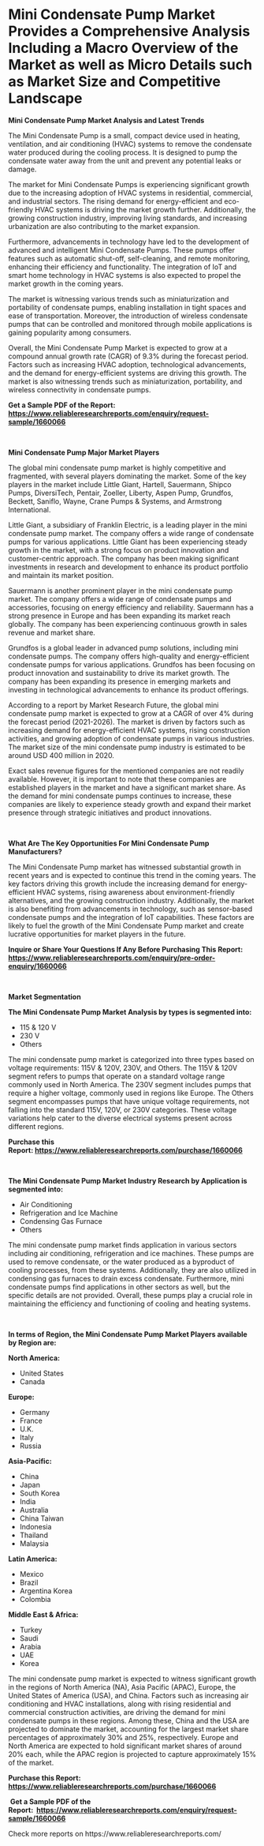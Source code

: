 <p><h1>Mini Condensate Pump Market Provides a Comprehensive Analysis Including a Macro Overview of the Market as well as Micro Details such as Market Size and Competitive Landscape</h1></p><p><strong>Mini Condensate Pump Market Analysis and Latest Trends</strong></p>
<p><p>The Mini Condensate Pump is a small, compact device used in heating, ventilation, and air conditioning (HVAC) systems to remove the condensate water produced during the cooling process. It is designed to pump the condensate water away from the unit and prevent any potential leaks or damage.</p><p>The market for Mini Condensate Pumps is experiencing significant growth due to the increasing adoption of HVAC systems in residential, commercial, and industrial sectors. The rising demand for energy-efficient and eco-friendly HVAC systems is driving the market growth further. Additionally, the growing construction industry, improving living standards, and increasing urbanization are also contributing to the market expansion.</p><p>Furthermore, advancements in technology have led to the development of advanced and intelligent Mini Condensate Pumps. These pumps offer features such as automatic shut-off, self-cleaning, and remote monitoring, enhancing their efficiency and functionality. The integration of IoT and smart home technology in HVAC systems is also expected to propel the market growth in the coming years.</p><p>The market is witnessing various trends such as miniaturization and portability of condensate pumps, enabling installation in tight spaces and ease of transportation. Moreover, the introduction of wireless condensate pumps that can be controlled and monitored through mobile applications is gaining popularity among consumers.</p><p>Overall, the Mini Condensate Pump Market is expected to grow at a compound annual growth rate (CAGR) of 9.3% during the forecast period. Factors such as increasing HVAC adoption, technological advancements, and the demand for energy-efficient systems are driving this growth. The market is also witnessing trends such as miniaturization, portability, and wireless connectivity in condensate pumps.</p></p>
<p><strong>Get a Sample PDF of the Report:&nbsp; <a href="https://www.reliableresearchreports.com/enquiry/request-sample/1660066">https://www.reliableresearchreports.com/enquiry/request-sample/1660066</a></strong></p>
<p>&nbsp;</p>
<p><strong>Mini Condensate Pump Major Market Players</strong></p>
<p><p>The global mini condensate pump market is highly competitive and fragmented, with several players dominating the market. Some of the key players in the market include Little Giant, Hartell, Sauermann, Shipco Pumps, DiversiTech, Pentair, Zoeller, Liberty, Aspen Pump, Grundfos, Beckett, Saniflo, Wayne, Crane Pumps & Systems, and Armstrong International.</p><p>Little Giant, a subsidiary of Franklin Electric, is a leading player in the mini condensate pump market. The company offers a wide range of condensate pumps for various applications. Little Giant has been experiencing steady growth in the market, with a strong focus on product innovation and customer-centric approach. The company has been making significant investments in research and development to enhance its product portfolio and maintain its market position.</p><p>Sauermann is another prominent player in the mini condensate pump market. The company offers a wide range of condensate pumps and accessories, focusing on energy efficiency and reliability. Sauermann has a strong presence in Europe and has been expanding its market reach globally. The company has been experiencing continuous growth in sales revenue and market share.</p><p>Grundfos is a global leader in advanced pump solutions, including mini condensate pumps. The company offers high-quality and energy-efficient condensate pumps for various applications. Grundfos has been focusing on product innovation and sustainability to drive its market growth. The company has been expanding its presence in emerging markets and investing in technological advancements to enhance its product offerings.</p><p>According to a report by Market Research Future, the global mini condensate pump market is expected to grow at a CAGR of over 4% during the forecast period (2021-2026). The market is driven by factors such as increasing demand for energy-efficient HVAC systems, rising construction activities, and growing adoption of condensate pumps in various industries. The market size of the mini condensate pump industry is estimated to be around USD 400 million in 2020.</p><p>Exact sales revenue figures for the mentioned companies are not readily available. However, it is important to note that these companies are established players in the market and have a significant market share. As the demand for mini condensate pumps continues to increase, these companies are likely to experience steady growth and expand their market presence through strategic initiatives and product innovations.</p></p>
<p>&nbsp;</p>
<p><strong>What Are The Key Opportunities For Mini Condensate Pump Manufacturers?</strong></p>
<p><p>The Mini Condensate Pump market has witnessed substantial growth in recent years and is expected to continue this trend in the coming years. The key factors driving this growth include the increasing demand for energy-efficient HVAC systems, rising awareness about environment-friendly alternatives, and the growing construction industry. Additionally, the market is also benefiting from advancements in technology, such as sensor-based condensate pumps and the integration of IoT capabilities. These factors are likely to fuel the growth of the Mini Condensate Pump market and create lucrative opportunities for market players in the future.</p></p>
<p><strong>Inquire or Share Your Questions If Any Before Purchasing This Report: <a href="https://www.reliableresearchreports.com/enquiry/pre-order-enquiry/1660066">https://www.reliableresearchreports.com/enquiry/pre-order-enquiry/1660066</a></strong></p>
<p>&nbsp;</p>
<p><strong>Market Segmentation</strong></p>
<p><strong>The Mini Condensate Pump Market Analysis by types is segmented into:</strong></p>
<p><ul><li>115 & 120 V</li><li>230 V</li><li>Others</li></ul></p>
<p><p>The mini condensate pump market is categorized into three types based on voltage requirements: 115V & 120V, 230V, and Others. The 115V & 120V segment refers to pumps that operate on a standard voltage range commonly used in North America. The 230V segment includes pumps that require a higher voltage, commonly used in regions like Europe. The Others segment encompasses pumps that have unique voltage requirements, not falling into the standard 115V, 120V, or 230V categories. These voltage variations help cater to the diverse electrical systems present across different regions.</p></p>
<p><strong>Purchase this Report:&nbsp;<a href="https://www.reliableresearchreports.com/purchase/1660066">https://www.reliableresearchreports.com/purchase/1660066</a></strong></p>
<p>&nbsp;</p>
<p><strong>The Mini Condensate Pump Market Industry Research by Application is segmented into:</strong></p>
<p><ul><li>Air Conditioning</li><li>Refrigeration and Ice Machine</li><li>Condensing Gas Furnace</li><li>Others</li></ul></p>
<p><p>The mini condensate pump market finds application in various sectors including air conditioning, refrigeration and ice machines. These pumps are used to remove condensate, or the water produced as a byproduct of cooling processes, from these systems. Additionally, they are also utilized in condensing gas furnaces to drain excess condensate. Furthermore, mini condensate pumps find applications in other sectors as well, but the specific details are not provided. Overall, these pumps play a crucial role in maintaining the efficiency and functioning of cooling and heating systems.</p></p>
<p>&nbsp;</p>
<p><strong>In terms of Region, the Mini Condensate Pump Market Players available by Region are:</strong></p>
<p>
    <p> <strong> North America: </strong>
        <ul>
            <li>United States</li>
            <li>Canada</li>
        </ul>
        </p> 
    <p> <strong> Europe: </strong>
        <ul>
            <li>Germany</li>
            <li>France</li>
            <li>U.K.</li>
            <li>Italy</li>
            <li>Russia</li>
        </ul>
        </p> 
    <p> <strong> Asia-Pacific: </strong>
        <ul>
            <li>China</li>
            <li>Japan</li>
            <li>South Korea</li>
            <li>India</li>
            <li>Australia</li>
            <li>China Taiwan</li>
            <li>Indonesia</li>
            <li>Thailand</li>
            <li>Malaysia</li>
        </ul>
        </p> 
    <p> <strong> Latin America: </strong>
        <ul>
            <li>Mexico</li>
            <li>Brazil</li>
            <li>Argentina Korea</li>
            <li>Colombia</li>
        </ul>
        </p> 
    <p> <strong> Middle East & Africa: </strong>
        <ul>
            <li>Turkey</li>
            <li>Saudi</li>
            <li>Arabia</li>
            <li>UAE</li>
            <li>Korea</li>
        </ul>
    </p>
    </p>
<p><p>The mini condensate pump market is expected to witness significant growth in the regions of North America (NA), Asia Pacific (APAC), Europe, the United States of America (USA), and China. Factors such as increasing air conditioning and HVAC installations, along with rising residential and commercial construction activities, are driving the demand for mini condensate pumps in these regions. Among these, China and the USA are projected to dominate the market, accounting for the largest market share percentages of approximately 30% and 25%, respectively. Europe and North America are expected to hold significant market shares of around 20% each, while the APAC region is projected to capture approximately 15% of the market.</p></p>
<p><strong>Purchase this Report: <a href="https://www.reliableresearchreports.com/purchase/1660066">https://www.reliableresearchreports.com/purchase/1660066</a></strong></p>
<p>&nbsp;<strong>Get a Sample PDF of the Report:&nbsp;&nbsp;<a href="https://www.reliableresearchreports.com/enquiry/request-sample/1660066">https://www.reliableresearchreports.com/enquiry/request-sample/1660066</a></strong></p>
<p><strong></strong></p>
<p>Check more reports on https://www.reliableresearchreports.com/</p>